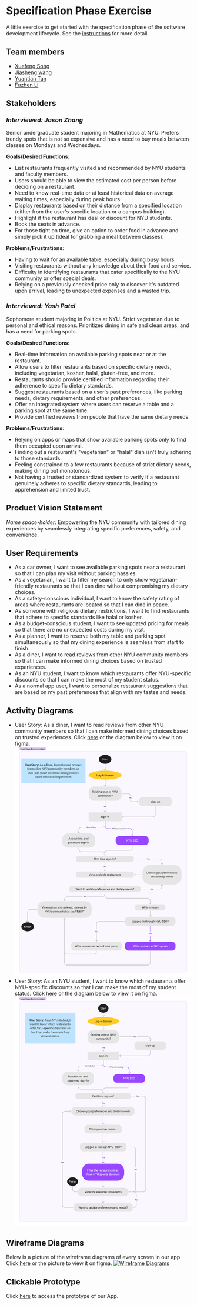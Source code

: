 # Specification Phase Exercise

A little exercise to get started with the specification phase of the software development lifecycle. See the [instructions](instructions.md) for more detail.

## Team members

- [Xuefeng Song](https://github.com/wowwowooo)
- [Jiasheng wang](https://github.com/isomorphismss)
- [Yuantian Tan](https://github.com/AsukaTan)
- [Fuzhen Li](https://github.com/fzfzlfz)

## Stakeholders

### *Interviewed: Jason Zhang*
Senior undergraduate student majoring in Mathematics at NYU. Prefers trendy spots that is not so expensive and has a need to buy meals between classes on Mondays and Wednesdays.

**Goals/Desired Functions**: 
- List restaurants frequently visited and recommended by NYU students and faculty members.
- Users should be able to view the estimated cost per person before deciding on a restaurant.
- Need to know real-time data or at least historical data on average waiting times, especially during peak hours.
- Display restaurants based on their distance from a specified location (either from the user's specific location or a campus building).
- Highlight if the restaurant has deal or discount for NYU students.
- Book the seats in advance.
- For those tight on time, give an option to order food in advance and simply pick it up (ideal for grabbing a meal between classes).

**Problems/Frustrations**: 
- Having to wait for an available table, especially during busy hours.
- Visiting restaurants without any knowledge about their food and service.
- Difficulty in identifying restaurants that cater specifically to the NYU community or offer special deals.
- Relying on a previously checked price only to discover it's outdated upon arrival, leading to unexpected expenses and a wasted trip.

### *Interviewed: Yash Patel*
Sophomore student majoring in Politics at NYU. Strict vegetarian due to personal and ethical reasons. Prioritizes dining in safe and clean areas, and has a need for parking spots.

**Goals/Desired Functions**: 
- Real-time information on available parking spots near or at the restaurant.
- Allow users to filter restaurants based on specific dietary needs, including vegetarian, kosher, halal, gluten-free, and more.
- Restaurants should provide certified information regarding their adherence to specific dietary standards.
- Suggest restaurants based on a user's past preferences, like parking needs, dietary requirements, and other preferences.
- Offer an integrated system where users can reserve a table and a parking spot at the same time.
- Provide certified reviews from people that have the same dietary needs.

**Problems/Frustrations**: 
- Relying on apps or maps that show available parking spots only to find them occupied upon arrival.
- Finding out a restaurant's "vegetarian" or "halal" dish isn't truly adhering to those standards.
- Feeling constrained to a few restaurants because of strict dietary needs, making dining out monotonous.
- Not having a trusted or standardized system to verify if a restaurant genuinely adheres to specific dietary standards, leading to apprehension and limited trust.


## Product Vision Statement

 *Name space-holder*: Empowering the NYU community with tailored dining experiences by seamlessly integrating specific preferences, safety, and convenience.

## User Requirements

- As a car owner, I want to see available parking spots near a restaurant so that I can plan my visit without parking hassles.
- As a vegetarian, I want to filter my search to only show vegetarian-friendly restaurants so that I can dine without compromising my dietary choices.
- As a safety-conscious individual, I want to know the safety rating of areas where restaurants are located so that I can dine in peace.
- As someone with religious dietary restrictions, I want to find restaurants that adhere to specific standards like halal or kosher.
- As a budget-conscious student, I want to see updated pricing for meals so that there are no unexpected costs during my visit.
- As a planner, I want to reserve both my table and parking spot simultaneously so that my dining experience is seamless from start to finish.
- As a diner, I want to read reviews from other NYU community members so that I can make informed dining choices based on trusted experiences.
- As an NYU student, I want to know which restaurants offer NYU-specific discounts so that I can make the most of my student status.
- As a normal app user, I want to personalize restaurant suggestions that are based on my past preferences that align with my tastes and needs.

## Activity Diagrams
- User Story: As a diner, I want to read reviews from other NYU community members so that I can make informed dining choices based on trusted experiences. Click <a href="https://www.figma.com/file/uFG9xNM2S3cu7MSWAnG6lJ/UML-activity-diagram-for-NYU-reviews?type=whiteboard&node-id=0%3A1&t=Yuoa7Uj9rnk3J2tt-1">here</a> or the diagram below to view it on figma.
<a href="https://www.figma.com/file/uFG9xNM2S3cu7MSWAnG6lJ/UML-activity-diagram-for-NYU-reviews?type=whiteboard&node-id=0%3A1&t=Yuoa7Uj9rnk3J2tt-1"><img src="./Source/UML1.png" alt="Activity Diagram for User Story 8"></a>
- User Story: As an NYU student, I want to know which restaurants offer NYU-specific discounts so that I can make the most of my student status. Click <a href="https://www.figma.com/file/z7R5gxOJGUWRotY6gtpOmU/UML-activity-diagram-for-NYU-discounts?type=whiteboard&node-id=603%3A139&t=C1OaRoQZQiM0J2kh-1">here</a> or the diagram below to view it on figma.
<a href="https://www.figma.com/file/z7R5gxOJGUWRotY6gtpOmU/UML-activity-diagram-for-NYU-discounts?type=whiteboard&node-id=603%3A139&t=C1OaRoQZQiM0J2kh-1"><img src="./Source/UML2.png" alt="Activity Diagram for User Story 9"></a>

## Wireframe Diagrams
Below is a picture of the wireframe diagrams of every screen in our app. Click <a href="https://www.figma.com/file/vNtaUtk53E609hrjW4FPfL/Wireframe-of-my-App-2.0?type=design&node-id=0%3A1&mode=design&t=RQ6TCF9YoN7PZxAU-1">here</a> or the picture to view it on figma.
<a href="https://www.figma.com/file/vNtaUtk53E609hrjW4FPfL/Wireframe-of-my-App-2.0?type=design&node-id=0%3A1&mode=design&t=RQ6TCF9YoN7PZxAU-1"><img src="./Source/Wireframes.png" alt="Wireframe Diagrams"></a>

## Clickable Prototype
Click <a href="https://www.figma.com/proto/OBs5YXrqtPhTSkXSh43Ojn/Prototype-of-my-App?page-id=0%3A1&type=design&node-id=1-2&viewport=99%2C242%2C0.09&t=hJlGjHCLo3NdZ0mN-1&scaling=scale-down&starting-point-node-id=1%3A2&mode=design">here</a> to access the prototype of our App.
